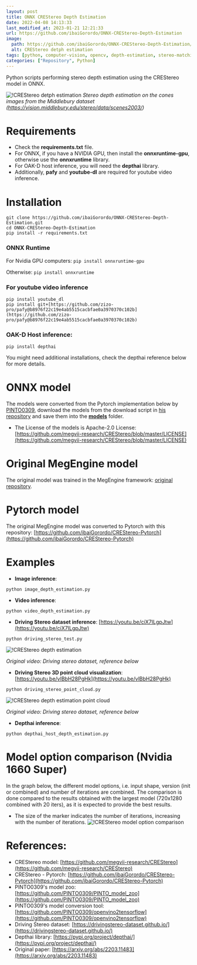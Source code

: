 ```yaml
---
layout: post
title: ONNX CREStereo Depth Estimation
date: 2022-04-08 14:13:33 
last_modified_at: 2023-01-21 12:21:33 
url: https://github.com/ibaiGorordo/ONNX-CREStereo-Depth-Estimation
image:
  path: https://github.com/ibaiGorordo/ONNX-CREStereo-Depth-Estimation/raw/main/doc/img/out.jpg
  alt: CREStereo detph estimation
tags: [python, computer-vision, opencv, depth-estimation, stereo-matching, stereo-vision, stereo-depth-estimation, crestereo, onnx, onnxruntime]
categories: ["Repository", Python]
---
```

 Python scripts performing stereo depth estimation using the CREStereo model in ONNX.
 
![!CREStereo detph estimation](https://github.com/ibaiGorordo/ONNX-CREStereo-Depth-Estimation/raw/main/doc/img/out.jpg)
*Stereo depth estimation on the cones images from the Middlebury dataset (https://vision.middlebury.edu/stereo/data/scenes2003/)*

# Requirements

 * Check the **requirements.txt** file. 
 * For ONNX, if you have a NVIDIA GPU, then install the **onnxruntime-gpu**, otherwise use the **onnxruntime** library.
 * For OAK-D host inference, you will need the **depthai** library.
 * Additionally, **pafy** and **youtube-dl** are required for youtube video inference.
 
# Installation
```
git clone https://github.com/ibaiGorordo/ONNX-CREStereo-Depth-Estimation.git
cd ONNX-CREStereo-Depth-Estimation
pip install -r requirements.txt
```
### ONNX Runtime
For Nvidia GPU computers:
`pip install onnxruntime-gpu`

Otherwise:
`pip install onnxruntime`

### For youtube video inference
```
pip install youtube_dl
pip install git+[https://github.com/zizo-pro/pafy@b8976f22c19e4ab5515cacbfae0a3970370c102b](https://github.com/zizo-pro/pafy@b8976f22c19e4ab5515cacbfae0a3970370c102b)
```

### OAK-D Host inference:
```pip install depthai```

You might need additional installations, check the depthai reference below for more details.

# ONNX model
The models were converted from the Pytorch implementation below by [PINTO0309](https://github.com/PINTO0309), download the models from the download script in [his repository](https://github.com/PINTO0309/PINTO_model_zoo/tree/main/284_CREStereo) and save them into the **[models](https://github.com/ibaiGorordo/ONNX-CREStereo-Depth-Estimation/tree/main/models)** folder. 
- The License of the models is Apache-2.0 License: [https://github.com/megvii-research/CREStereo/blob/master/LICENSE](https://github.com/megvii-research/CREStereo/blob/master/LICENSE)

# Original MegEngine model
The original model was trained in the MegEngine framework: [original repository](https://github.com/megvii-research/CREStereo).

# Pytorch model
The original MegEngine model was converted to Pytorch with this repository: [https://github.com/ibaiGorordo/CREStereo-Pytorch](https://github.com/ibaiGorordo/CREStereo-Pytorch)
 
# Examples

 * **Image inference**:
 ```
 python image_depth_estimation.py
 ```

 * **Video inference**:
 ```
 python video_depth_estimation.py
 ```
 
 * **Driving Stereo dataset inference**: [https://youtu.be/ciX7ILgpJtw](https://youtu.be/ciX7ILgpJtw)
 ```
 python driving_stereo_test.py
 ```
 ![!CREStereo depth estimation](https://github.com/ibaiGorordo/ONNX-CREStereo-Depth-Estimation/raw/main/doc/img/crestereo.gif)
  
 *Original video: Driving stereo dataset, reference below*

 * **Driving Stereo 3D point cloud visualization**: [https://youtu.be/vlBbH28PgHk](https://youtu.be/vlBbH28PgHk)
 ```
 python driving_stereo_point_cloud.py
 ```
 ![!CREStereo depth estimation point cloud](https://github.com/ibaiGorordo/ONNX-CREStereo-Depth-Estimation/raw/main/doc/img/crestereo_point.gif)
  
 *Original video: Driving stereo dataset, reference below*
  
  

 * **Depthai inference**: 
 ```
 python depthai_host_depth_estimation.py
 ```
# Model option comparison (Nvidia 1660 Super)
In the graph below, the different model options, i.e. input shape, version (init or combined) and number of iterations are combined. The comparison is done compared to the results obtained with the largest model (720x1280 combined with 20 iters), as it is expected to provide the best results. 
- The size of the marker indicates the number of iterations, increasing with the number of iterations.
![!CREStereo model option comparison](https://github.com/ibaiGorordo/ONNX-CREStereo-Depth-Estimation/raw/main/doc/img/crestereo_options_comp.png)

# References:
* CREStereo model: [https://github.com/megvii-research/CREStereo](https://github.com/megvii-research/CREStereo)
* CREStereo - Pytorch: [https://github.com/ibaiGorordo/CREStereo-Pytorch](https://github.com/ibaiGorordo/CREStereo-Pytorch)
* PINTO0309's model zoo: [https://github.com/PINTO0309/PINTO_model_zoo](https://github.com/PINTO0309/PINTO_model_zoo)
* PINTO0309's model conversion tool: [https://github.com/PINTO0309/openvino2tensorflow](https://github.com/PINTO0309/openvino2tensorflow)
* Driving Stereo dataset: [https://drivingstereo-dataset.github.io/](https://drivingstereo-dataset.github.io/)
* Depthai library: [https://pypi.org/project/depthai/](https://pypi.org/project/depthai/)
* Original paper: [https://arxiv.org/abs/2203.11483](https://arxiv.org/abs/2203.11483)
